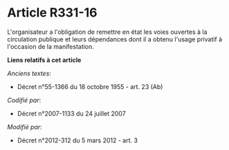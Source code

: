 # Article R331-16

L'organisateur  a l'obligation de remettre en état les voies ouvertes à la circulation  publique et leurs dépendances dont il
a obtenu l'usage privatif à  l'occasion de la manifestation.

**Liens relatifs à cet article**

_Anciens textes_:

  - Décret n°55-1366 du 18 octobre 1955 - art. 23 (Ab)

_Codifié par_:

  - Décret n°2007-1133 du 24 juillet 2007

_Modifié par_:

  - Décret n°2012-312 du 5 mars 2012 - art. 3
